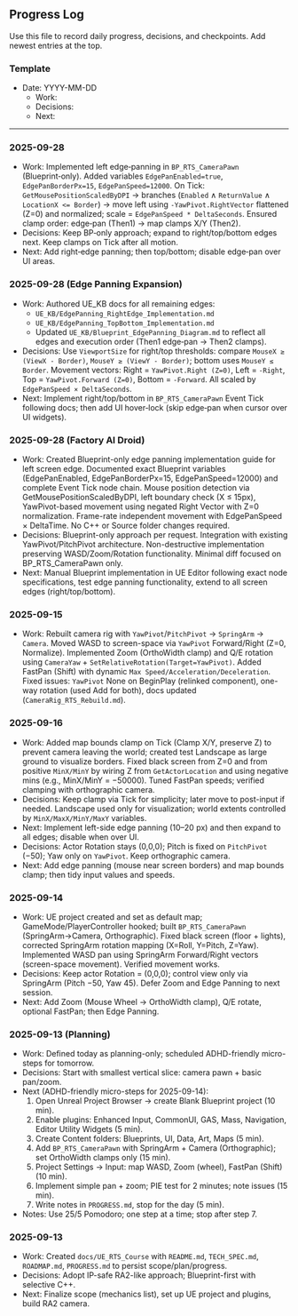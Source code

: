 ## Progress Log

Use this file to record daily progress, decisions, and checkpoints. Add newest entries at the top.

### Template
- Date: YYYY-MM-DD
  - Work:
  - Decisions:
  - Next:

---

### 2025-09-28
- Work: Implemented left edge‑panning in `BP_RTS_CameraPawn` (Blueprint‑only). Added variables `EdgePanEnabled=true`, `EdgePanBorderPx=15`, `EdgePanSpeed=12000`. On Tick: `GetMousePositionScaledByDPI` → branches (`Enabled` ∧ `ReturnValue` ∧ `LocationX <= Border`) → move left using `-YawPivot.RightVector` flattened (Z=0) and normalized; scale = `EdgePanSpeed * DeltaSeconds`. Ensured clamp order: edge‑pan (Then1) → map clamps X/Y (Then2).
- Decisions: Keep BP‑only approach; expand to right/top/bottom edges next. Keep clamps on Tick after all motion.
- Next: Add right‑edge panning; then top/bottom; disable edge‑pan over UI areas.

### 2025-09-28 (Edge Panning Expansion)
- Work: Authored UE_KB docs for all remaining edges:
  - `UE_KB/EdgePanning_RightEdge_Implementation.md`
  - `UE_KB/EdgePanning_TopBottom_Implementation.md`
  - Updated `UE_KB/Blueprint_EdgePanning_Diagram.md` to reflect all edges and execution order (Then1 edge‑pan → Then2 clamps).
- Decisions: Use `ViewportSize` for right/top thresholds: compare `MouseX ≥ (ViewX - Border)`, `MouseY ≥ (ViewY - Border)`; bottom uses `MouseY ≤ Border`. Movement vectors: Right = `YawPivot.Right (Z=0)`, Left = `-Right`, Top = `YawPivot.Forward (Z=0)`, Bottom = `-Forward`. All scaled by `EdgePanSpeed × DeltaSeconds`.
- Next: Implement right/top/bottom in `BP_RTS_CameraPawn` Event Tick following docs; then add UI hover‑lock (skip edge‑pan when cursor over UI widgets).

### 2025-09-28 (Factory AI Droid)
- Work: Created Blueprint-only edge panning implementation guide for left screen edge. Documented exact Blueprint variables (EdgePanEnabled, EdgePanBorderPx=15, EdgePanSpeed=12000) and complete Event Tick node chain. Mouse position detection via GetMousePositionScaledByDPI, left boundary check (X ≤ 15px), YawPivot-based movement using negated Right Vector with Z=0 normalization. Frame-rate independent movement with EdgePanSpeed × DeltaTime. No C++ or Source folder changes required.
- Decisions: Blueprint-only approach per request. Integration with existing YawPivot/PitchPivot architecture. Non-destructive implementation preserving WASD/Zoom/Rotation functionality. Minimal diff focused on BP_RTS_CameraPawn only.
- Next: Manual Blueprint implementation in UE Editor following exact node specifications, test edge panning functionality, extend to all screen edges (right/top/bottom).

### 2025-09-15
- Work: Rebuilt camera rig with `YawPivot`/`PitchPivot` → `SpringArm` → `Camera`. Moved WASD to screen-space via `YawPivot` Forward/Right (Z=0, Normalize). Implemented Zoom (OrthoWidth clamp) and Q/E rotation using `CameraYaw` + `SetRelativeRotation(Target=YawPivot)`. Added FastPan (Shift) with dynamic `Max Speed/Acceleration/Deceleration`. Fixed issues: `YawPivot` None on BeginPlay (relinked component), one-way rotation (used Add for both), docs updated (`CameraRig_RTS_Rebuild.md`).

### 2025-09-16
- Work: Added map bounds clamp on Tick (Clamp X/Y, preserve Z) to prevent camera leaving the world; created test Landscape as large ground to visualize borders. Fixed black screen from Z=0 and from positive `MinX/MinY` by wiring Z from `GetActorLocation` and using negative mins (e.g., MinX/MinY = −50000). Tuned FastPan speeds; verified clamping with orthographic camera.
- Decisions: Keep clamp via Tick for simplicity; later move to post-input if needed. Landscape used only for visualization; world extents controlled by `MinX/MaxX/MinY/MaxY` variables.
- Next: Implement left-side edge panning (10–20 px) and then expand to all edges; disable when over UI.
- Decisions: Actor Rotation stays (0,0,0); Pitch is fixed on `PitchPivot` (−50); Yaw only on `YawPivot`. Keep orthographic camera.
- Next: Add edge panning (mouse near screen borders) and map bounds clamp; then tidy input values and speeds.

### 2025-09-14
- Work: UE project created and set as default map; GameMode/PlayerController hooked; built `BP_RTS_CameraPawn` (SpringArm→Camera, Orthographic). Fixed black screen (floor + lights), corrected SpringArm rotation mapping (X=Roll, Y=Pitch, Z=Yaw). Implemented WASD pan using SpringArm Forward/Right vectors (screen-space movement). Verified movement works.
- Decisions: Keep actor Rotation = (0,0,0); control view only via SpringArm (Pitch −50, Yaw 45). Defer Zoom and Edge Panning to next session.
- Next: Add Zoom (Mouse Wheel → OrthoWidth clamp), Q/E rotate, optional FastPan; then Edge Panning.

### 2025-09-13 (Planning)
- Work: Defined today as planning-only; scheduled ADHD-friendly micro-steps for tomorrow.
- Decisions: Start with smallest vertical slice: camera pawn + basic pan/zoom.
- Next (ADHD-friendly micro-steps for 2025-09-14):
  1) Open Unreal Project Browser → create Blank Blueprint project (10 min).
  2) Enable plugins: Enhanced Input, CommonUI, GAS, Mass, Navigation, Editor Utility Widgets (5 min).
  3) Create Content folders: Blueprints, UI, Data, Art, Maps (5 min).
  4) Add `BP_RTS_CameraPawn` with SpringArm + Camera (Orthographic); set OrthoWidth clamps only (15 min).
  5) Project Settings → Input: map WASD, Zoom (wheel), FastPan (Shift) (10 min).
  6) Implement simple pan + zoom; PIE test for 2 minutes; note issues (15 min).
  7) Write notes in `PROGRESS.md`, stop for the day (5 min).
- Notes: Use 25/5 Pomodoro; one step at a time; stop after step 7.

### 2025-09-13
- Work: Created `docs/UE_RTS_Course` with `README.md`, `TECH_SPEC.md`, `ROADMAP.md`, `PROGRESS.md` to persist scope/plan/progress.
- Decisions: Adopt IP-safe RA2-like approach; Blueprint-first with selective C++.
- Next: Finalize scope (mechanics list), set up UE project and plugins, build RA2 camera.


